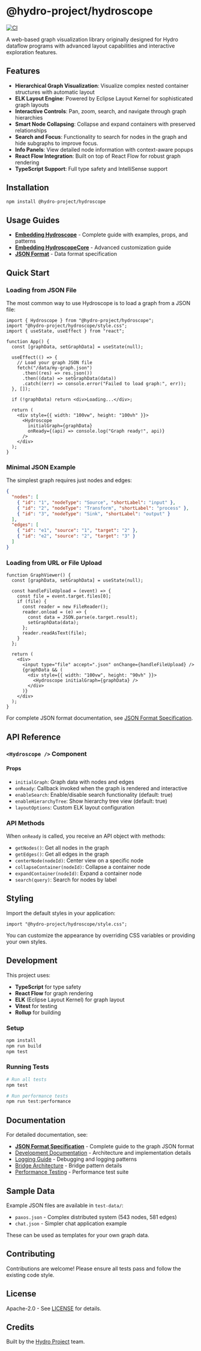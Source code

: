 # @hydro-project/hydroscope

[![CI](https://github.com/hydro-project/hydro/actions/workflows/ci.yml/badge.svg)](https://github.com/hydro-project/hydro/actions/workflows/ci.yml)

A web-based graph visualization library originally designed for Hydro dataflow programs with advanced layout capabilities and interactive exploration features.

## Features

- **Hierarchical Graph Visualization**: Visualize complex nested container structures with automatic layout
- **ELK Layout Engine**: Powered by Eclipse Layout Kernel for sophisticated graph layouts
- **Interactive Controls**: Pan, zoom, search, and navigate through graph hierarchies
- **Smart Node Collapsing**: Collapse and expand containers with preserved relationships
- **Search and Focus**: Functionality to search for nodes in the graph and hide subgraphs to improve focus.
- **Info Panels**: View detailed node information with context-aware popups
- **React Flow Integration**: Built on top of React Flow for robust graph rendering
- **TypeScript Support**: Full type safety and IntelliSense support

## Installation

```bash
npm install @hydro-project/hydroscope
```

## Usage Guides

- **[Embedding Hydroscope](docs/EMBEDDING.md)** - Complete guide with examples, props, and patterns
- **[Embedding HydroscopeCore](docs/EMBEDDING_CORE.md)** - Advanced customization guide
- **[JSON Format](docs/JSON_FORMAT.md)** - Data format specification

## Quick Start

### Loading from JSON File

The most common way to use Hydroscope is to load a graph from a JSON file:

```tsx
import { Hydroscope } from "@hydro-project/hydroscope";
import "@hydro-project/hydroscope/style.css";
import { useState, useEffect } from "react";

function App() {
  const [graphData, setGraphData] = useState(null);

  useEffect(() => {
    // Load your graph JSON file
    fetch("/data/my-graph.json")
      .then((res) => res.json())
      .then((data) => setGraphData(data))
      .catch((err) => console.error("Failed to load graph:", err));
  }, []);

  if (!graphData) return <div>Loading...</div>;

  return (
    <div style={{ width: "100vw", height: "100vh" }}>
      <Hydroscope
        initialGraph={graphData}
        onReady={(api) => console.log("Graph ready!", api)}
      />
    </div>
  );
}
```

### Minimal JSON Example

The simplest graph requires just nodes and edges:

```json
{
  "nodes": [
    { "id": "1", "nodeType": "Source", "shortLabel": "input" },
    { "id": "2", "nodeType": "Transform", "shortLabel": "process" },
    { "id": "3", "nodeType": "Sink", "shortLabel": "output" }
  ],
  "edges": [
    { "id": "e1", "source": "1", "target": "2" },
    { "id": "e2", "source": "2", "target": "3" }
  ]
}
```

### Loading from URL or File Upload

```tsx
function GraphViewer() {
  const [graphData, setGraphData] = useState(null);

  const handleFileUpload = (event) => {
    const file = event.target.files[0];
    if (file) {
      const reader = new FileReader();
      reader.onload = (e) => {
        const data = JSON.parse(e.target.result);
        setGraphData(data);
      };
      reader.readAsText(file);
    }
  };

  return (
    <div>
      <input type="file" accept=".json" onChange={handleFileUpload} />
      {graphData && (
        <div style={{ width: "100vw", height: "90vh" }}>
          <Hydroscope initialGraph={graphData} />
        </div>
      )}
    </div>
  );
}
```

For complete JSON format documentation, see [JSON Format Specification](docs/JSON_FORMAT.md).

## API Reference

### `<Hydroscope />` Component

#### Props

- `initialGraph`: Graph data with nodes and edges
- `onReady`: Callback invoked when the graph is rendered and interactive
- `enableSearch`: Enable/disable search functionality (default: true)
- `enableHierarchyTree`: Show hierarchy tree view (default: true)
- `layoutOptions`: Custom ELK layout configuration

### API Methods

When `onReady` is called, you receive an API object with methods:

- `getNodes()`: Get all nodes in the graph
- `getEdges()`: Get all edges in the graph
- `centerNode(nodeId)`: Center view on a specific node
- `collapseContainer(nodeId)`: Collapse a container node
- `expandContainer(nodeId)`: Expand a container node
- `search(query)`: Search for nodes by label

## Styling

Import the default styles in your application:

```tsx
import "@hydro-project/hydroscope/style.css";
```

You can customize the appearance by overriding CSS variables or providing your own styles.

## Development

This project uses:

- **TypeScript** for type safety
- **React Flow** for graph rendering
- **ELK** (Eclipse Layout Kernel) for graph layout
- **Vitest** for testing
- **Rollup** for building

### Setup

```bash
npm install
npm run build
npm test
```

### Running Tests

```bash
# Run all tests
npm test

# Run performance tests
npm run test:performance
```

## Documentation

For detailed documentation, see:

- **[JSON Format Specification](docs/JSON_FORMAT.md)** - Complete guide to the graph JSON format
- [Development Documentation](docs/development/) - Architecture and implementation details
- [Logging Guide](docs/development/LOGGING.md) - Debugging and logging patterns
- [Bridge Architecture](docs/development/bridge-reset-architecture.md) - Bridge pattern details
- [Performance Testing](src/__tests__/performance/README.md) - Performance test suite

## Sample Data

Example JSON files are available in `test-data/`:
- `paxos.json` - Complex distributed system (543 nodes, 581 edges)
- `chat.json` - Simpler chat application example

These can be used as templates for your own graph data.

## Contributing

Contributions are welcome! Please ensure all tests pass and follow the existing code style.

## License

Apache-2.0 - See [LICENSE](LICENSE) for details.

## Credits

Built by the [Hydro Project](https://github.com/hydro-project) team.
